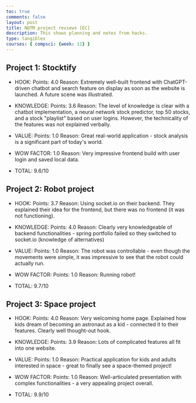 ```yaml
---
toc: true
comments: false
layout: post
title: N@TM project reviews [EC]
description: This shows planning and notes from hacks.
type: tangibles
courses: { compsci: {week: 11} }
---
```


## Project 1: Stocktify

- HOOK:
Points: 4.0
Reason: Extremely well-built frontend with ChatGPT-driven chatbot and search feature on display as soon as the website is launched. A future scene was illustrated.

- KNOWLEDGE:
Points: 3.6
Reason: The level of knowledge is clear with a chatbot implementation, a neural network stock predictor, top 50 stocks, and a stock "playlist" based on user logins. However, the technicality of the features was not explained verbally.

- VALUE:
Points: 1.0
Reason: Great real-world application - stock analysis is a significant part of today's world.

- WOW FACTOR: 1.0
Reason: Very impressive frontend build with user login and saved local data.

- TOTAL: 9.6/10



## Project 2: Robot project

- HOOK:
Points: 3.7
Reason: Using socket.io on their backend. They explained their idea for the frontend, but there was no frontend (it was not functioning).

- KNOWLEDGE:
Points: 4.0
Reason: Clearly very knowledgeable of backend functionalities - spring portfolio failed so they switched to socket.io (knowledge of alternatives)

- VALUE:
Points: 1.0
Reason: The robot was controllable - even though the movements were simple, it was impressive to see that the robot could actually run.

- WOW FACTOR:
Points: 1.0
Reason: Running robot!

- TOTAL: 9.7/10



## Project 3: Space project

- HOOK:
Points: 4.0
Reason: Very welcoming home page. Explained how kids dream of becoming an astronaut as a kid - connected it to their features. Clearly well thought-out hook.

- KNOWLEDGE:
Points: 3.9
Reason: Lots of complicated features all fit into one website.

- VALUE:
Points: 1.0
Reason: Practical application for kids and adults interested in space - great to finally see a space-themed project!

- WOW FACTOR:
Points: 1.0
Reason: Well-articulated presentation with complex functionalities - a very appealing project overall.

- TOTAL: 9.9/10